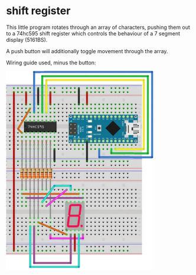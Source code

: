 # shift register

This little program rotates through an array of characters, pushing them out to a 74hc595 shift register which controls the behaviour of a 7 segment display (5161BS).

A push button will additionally toggle movement through the array.

Wiring guide used, minus the button:

<img src="wiring_guide.webp" width="400">